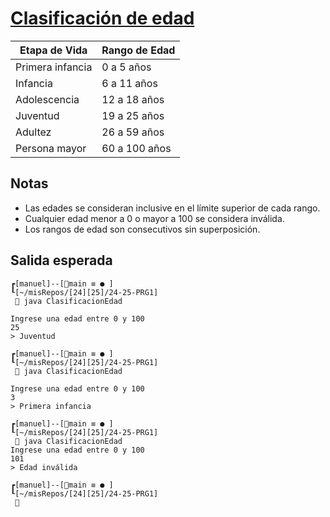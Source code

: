 # [Clasificación de edad](ClasificacionEdad.java)

<div align=center>


|Etapa de Vida|Rango de Edad|
|-|-|
|Primera infancia|0 a 5 años|
|Infancia|6 a 11 años|
|Adolescencia|12 a 18 años|
|Juventud|19 a 25 años|
|Adultez|26 a 59 años|
|Persona mayor|60 a 100 años|

</div>

## Notas

- Las edades se consideran inclusive en el límite superior de cada rango.
- Cualquier edad menor a 0 o mayor a 100 se considera inválida.
- Los rangos de edad son consecutivos sin superposición.

## Salida esperada

```text
┏[manuel]--[main ≡ ● ]
┖[~/misRepos/[24][25]/24-25-PRG1]
  java ClasificacionEdad

Ingrese una edad entre 0 y 100
25
> Juventud

┏[manuel]--[main ≡ ● ]
┖[~/misRepos/[24][25]/24-25-PRG1]
  java ClasificacionEdad

Ingrese una edad entre 0 y 100
3
> Primera infancia

┏[manuel]--[main ≡ ● ]
┖[~/misRepos/[24][25]/24-25-PRG1]
  java ClasificacionEdad
Ingrese una edad entre 0 y 100
101
> Edad inválida

┏[manuel]--[main ≡ ● ]
┖[~/misRepos/[24][25]/24-25-PRG1]
  
 ```
